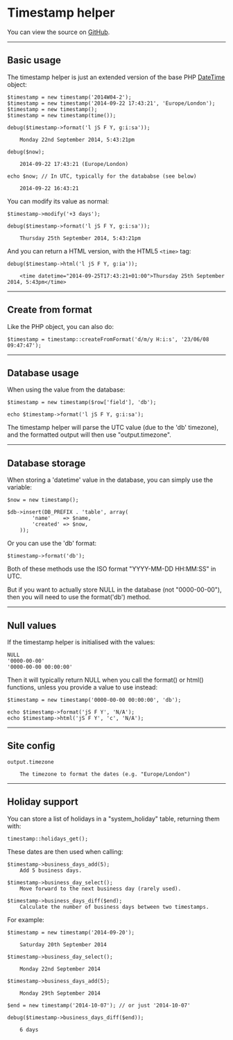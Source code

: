 
# Timestamp helper

You can view the source on [GitHub](https://github.com/craigfrancis/framework/blob/master/framework/0.1/library/class/timestamp.php).

---

## Basic usage

The timestamp helper is just an extended version of the base PHP [DateTime](http://php.net/datetime) object:

	$timestamp = new timestamp('2014W04-2');
	$timestamp = new timestamp('2014-09-22 17:43:21', 'Europe/London');
	$timestamp = new timestamp();
	$timestamp = new timestamp(time());

	debug($timestamp->format('l jS F Y, g:i:sa'));

		Monday 22nd September 2014, 5:43:21pm

	debug($now);

		2014-09-22 17:43:21 (Europe/London)

	echo $now; // In UTC, typically for the datababse (see below)

		2014-09-22 16:43:21

You can modify its value as normal:

	$timestamp->modify('+3 days');

	debug($timestamp->format('l jS F Y, g:i:sa'));

		Thursday 25th September 2014, 5:43:21pm

And you can return a HTML version, with the HTML5 `<time>` tag:

	debug($timestamp->html('l jS F Y, g:ia'));

		<time datetime="2014-09-25T17:43:21+01:00">Thursday 25th September 2014, 5:43pm</time>

---

## Create from format

Like the PHP object, you can also do:

	$timestamp = timestamp::createFromFormat('d/m/y H:i:s', '23/06/08 09:47:47');

---

## Database usage

When using the value from the database:

	$timestamp = new timestamp($row['field'], 'db');

	echo $timestamp->format('l jS F Y, g:i:sa');

The timestamp helper will parse the UTC value (due to the 'db' timezone), and the formatted output will then use "output.timezone".

---

## Database storage

When storing a 'datetime' value in the database, you can simply use the variable:

	$now = new timestamp();

	$db->insert(DB_PREFIX . 'table', array(
			'name'    => $name,
			'created' => $now,
		));

Or you can use the 'db' format:

	$timestamp->format('db');

Both of these methods use the ISO format "YYYY-MM-DD HH:MM:SS" in UTC.

But if you want to actually store NULL in the database (not "0000-00-00"), then you will need to use the format('db') method.

---

## Null values

If the timestamp helper is initialised with the values:

	NULL
	'0000-00-00'
	'0000-00-00 00:00:00'

Then it will typically return NULL when you call the format() or html() functions, unless you provide a value to use instead:

	$timestamp = new timestamp('0000-00-00 00:00:00', 'db');

	echo $timestamp->format('jS F Y', 'N/A');
	echo $timestamp->html('jS F Y', 'c', 'N/A');

---

## Site config

	output.timezone

		The timezone to format the dates (e.g. "Europe/London")

---

## Holiday support

You can store a list of holidays in a "system_holiday" table, returning them with:

	timestamp::holidays_get();

These dates are then used when calling:

	$timestamp->business_days_add(5);
		Add 5 business days.

	$timestamp->business_day_select();
		Move forward to the next business day (rarely used).

	$timestamp->business_days_diff($end);
		Calculate the number of business days between two timestamps.

For example:

	$timestamp = new timestamp('2014-09-20');

		Saturday 20th September 2014

	$timestamp->business_day_select();

		Monday 22nd September 2014

	$timestamp->business_days_add(5);

		Monday 29th September 2014

	$end = new timestamp('2014-10-07'); // or just '2014-10-07'

	debug($timestamp->business_days_diff($end));

		6 days



